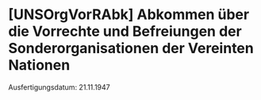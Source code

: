 # [UNSOrgVorRAbk] Abkommen über die Vorrechte und Befreiungen der Sonderorganisationen der Vereinten Nationen

Ausfertigungsdatum: 21.11.1947

 